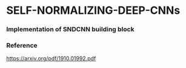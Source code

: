 # SELF-NORMALIZING-DEEP-CNNs

### Implementation of SNDCNN building block

### Reference
https://arxiv.org/pdf/1910.01992.pdf
